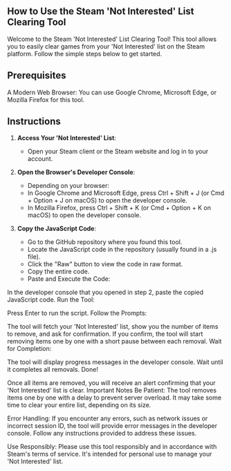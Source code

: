 ## How to Use the Steam 'Not Interested' List Clearing Tool
Welcome to the Steam 'Not Interested' List Clearing Tool! This tool allows you to easily clear games from your 'Not Interested' list on the Steam platform. Follow the simple steps below to get started.

## Prerequisites
A Modern Web Browser: You can use Google Chrome, Microsoft Edge, or Mozilla Firefox for this tool.

## Instructions
1. **Access Your 'Not Interested' List**:
   * Open your Steam client or the Steam website and log in to your account.

2. **Open the Browser's Developer Console**:
     * Depending on your browser:
     * In Google Chrome and Microsoft Edge, press Ctrl + Shift + J (or Cmd + Option + J on macOS) to open the developer console.
     * In Mozilla Firefox, press Ctrl + Shift + K (or Cmd + Option + K on macOS) to open the developer console.

3. **Copy the JavaScript Code**:
     * Go to the GitHub repository where you found this tool.
     * Locate the JavaScript code in the repository (usually found in a .js file).
     * Click the "Raw" button to view the code in raw format.
     * Copy the entire code.
     * Paste and Execute the Code:

In the developer console that you opened in step 2, paste the copied JavaScript code.
Run the Tool:

Press Enter to run the script.
Follow the Prompts:

The tool will fetch your 'Not Interested' list, show you the number of items to remove, and ask for confirmation.
If you confirm, the tool will start removing items one by one with a short pause between each removal.
Wait for Completion:

The tool will display progress messages in the developer console. Wait until it completes all removals.
Done!

Once all items are removed, you will receive an alert confirming that your 'Not Interested' list is clear.
Important Notes
Be Patient: The tool removes items one by one with a delay to prevent server overload. It may take some time to clear your entire list, depending on its size.

Error Handling: If you encounter any errors, such as network issues or incorrect session ID, the tool will provide error messages in the developer console. Follow any instructions provided to address these issues.

Use Responsibly: Please use this tool responsibly and in accordance with Steam's terms of service. It's intended for personal use to manage your 'Not Interested' list.


